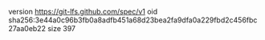 version https://git-lfs.github.com/spec/v1
oid sha256:3e44a0c96b3fb0a8adfb451a68d23bea2fa9dfa0a229fbd2c456fbc27aa0eb22
size 397
